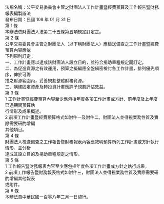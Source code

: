 法規名稱：公平交易委員會主管之財團法人工作計畫暨經費預算及工作報告暨財務報表編製辦法  
發布日期：民國 108 年 01 月 31 日  
第 1 條  
本辦法依財團法人法第二十五條第五項規定訂定之。  
第 2 條  
公平交易委員會主管之財團法人（以下稱財團法人）應檢送備查之工作計畫暨經費預算內容應依  
下列原則訂定：  
一、工作計畫應以達成該財團法人設立目的，並符合捐助章程規定而訂定。  
二、為促進資源之有效運用，預算之擬編應全盤縝密檢討各工作計畫，排列優先順序，俾於可籌  
措之財源範圍內，妥善規劃整體財務資源。  
三、購建固定資產及轉投資計畫應詳予規劃評估效益。  
第 3 條  
1 工作計畫暨經費預算內容至少應包括年度各項工作計畫或方針、前年度及上年度已過期間預算執  
行情形及成果概述。  
2 前項工作計畫暨經費預算格式如附件一及附件二，財團法人並得視業務性質及實際需要研酌增編  
其他項目。  
第 4 條  
財團法人檢送備查之工作報告暨財務報表內容應敘明預算所列工作計畫或方針執行情形，並分析  
達成其設立目的及捐助章程規定之情形。  
第 5 條  
1 工作報告暨財務報表內容至少應包括年度各項工作計畫或方針之執行成果。  
2 前項工作報告暨財務報表格式如附件三，財團法人並得視業務性質及實際需要研酌增編其他報表  
或附件。  
第 6 條  
本辦法自中華民國一百零八年二月一日施行。  


